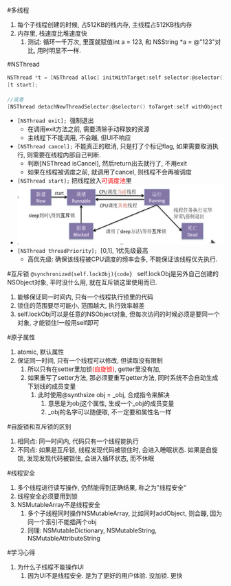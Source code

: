 #多线程
1. 每个子线程创建的时候, 占512KB的栈内存, 主线程占512KB栈内存
2. 内存里, 栈速度比堆速度快
    1. 测试: 循环一千万次, 里面就赋值int a = 123, 和 NSString *a = @"123"对比, 用时明显不一样.


#NSThread
```c
NSThread *t = [NSThread alloc] initWithTarget:self selector:@selector() object:nil];
[t start];

//或者
[NSThread detachNewThreadSelector:@selector() toTarget:self withObject:nil];
```

* `[NSThread exit]; `强制退出
    * 在调用exit方法之前, 需要清除手动释放的资源
    * 主线程下不能调用, 不会蹦, 但UI不响应
* `[NSThread cancel];` 不能真正的取消, 只是打了个标记flag, 如果需要取消执行, 则需要在线程内部自己判断.
    * 判断[NSThread isCancel], 然后return出去就行了, 不用exit
    * 如果在线程被调度之前, 就调用了cancel, 则线程不会再被调度
* `[NSThread start];` 把线程放入<font color='red'>可调度池</font>里
* ![](media/15914116609429.jpg)
* `[NSThread threadPriority]; `[0,1], 1优先级最高
    * 高优先级: 确保该线程被CPU调度的频率会多, 不能保证该线程优先执行.
 
#互斥锁
`@synchronized(self.lockObj){code} `
self.lockObj是另外自己创建的NSObject对象, 平时没什么用, 就在互斥锁这里使用而已.
1. 能够保证同一时间内, 只有一个线程执行锁里的代码
2. 锁住的范围要尽可能小, 范围越大, 执行效率越差 
3. self.lockObj可以是任意的NSObject对象, 但每次访问的时候必须是要同一个对象, 才能锁住!一般用self即可

#原子属性
1. atomic, 默认属性
2. 保证同一时间, 只有一个线程可以修改, 但读取没有限制
    1. 所以只有在setter里加锁<font color='red'>(自旋锁)</font>, getter里没有加, 
    2. 如果重写了setter方法, 那必须要重写getter方法, 同时系统不会自动生成下划线的成员变量
        1. 此时使用@synthsize obj = _obj, 合成指令来解决
            1. 意思是为obj这个属性, 生成一个_obj的成员变量
            2. _obj的名字可以随便取, 不一定要和属性名一样

#自旋锁和互斥锁的区别
1. 相同点: 同一时间内, 代码只有一个线程能执行
2. 不同点: 如果是互斥锁, 线程发现代码被锁住时, 会进入睡眠状态. 如果是自旋锁, 发现发现代码被锁住, 会进入循环状态, 而不休眠 

#线程安全
1. 多个线程进行读写操作, 仍然能得到正确结果, 称之为"线程安全"
2. 线程安全必须要用到锁
3. NSMutableArray不是线程安全
    1. 多个子线程同时操作NSMutableArray, 比如同时addObject, 则会蹦, 因为同一个索引不能插两个obj
    2. 同理: NSMutableDictionary, NSMutableString, NSMutableAttributeString 

#学习心得
1. 为什么子线程不能操作UI
    1. 因为UI不是线程安全. 是为了更好的用户体验. 没加锁. 更快

    

